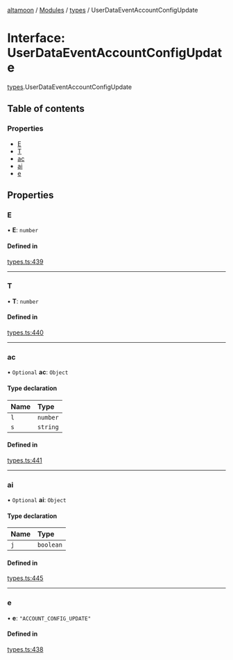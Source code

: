 [altamoon](../README.md) / [Modules](../modules.md) / [types](../modules/types.md) / UserDataEventAccountConfigUpdate

# Interface: UserDataEventAccountConfigUpdate

[types](../modules/types.md).UserDataEventAccountConfigUpdate

## Table of contents

### Properties

- [E](types.UserDataEventAccountConfigUpdate.md#e)
- [T](types.UserDataEventAccountConfigUpdate.md#t)
- [ac](types.UserDataEventAccountConfigUpdate.md#ac)
- [ai](types.UserDataEventAccountConfigUpdate.md#ai)
- [e](types.UserDataEventAccountConfigUpdate.md#e)

## Properties

### E

• **E**: `number`

#### Defined in

[types.ts:439](https://github.com/Altamoon/altamoon/blob/198a6cd/app/api/types.ts#L439)

___

### T

• **T**: `number`

#### Defined in

[types.ts:440](https://github.com/Altamoon/altamoon/blob/198a6cd/app/api/types.ts#L440)

___

### ac

• `Optional` **ac**: `Object`

#### Type declaration

| Name | Type |
| :------ | :------ |
| `l` | `number` |
| `s` | `string` |

#### Defined in

[types.ts:441](https://github.com/Altamoon/altamoon/blob/198a6cd/app/api/types.ts#L441)

___

### ai

• `Optional` **ai**: `Object`

#### Type declaration

| Name | Type |
| :------ | :------ |
| `j` | `boolean` |

#### Defined in

[types.ts:445](https://github.com/Altamoon/altamoon/blob/198a6cd/app/api/types.ts#L445)

___

### e

• **e**: ``"ACCOUNT_CONFIG_UPDATE"``

#### Defined in

[types.ts:438](https://github.com/Altamoon/altamoon/blob/198a6cd/app/api/types.ts#L438)
